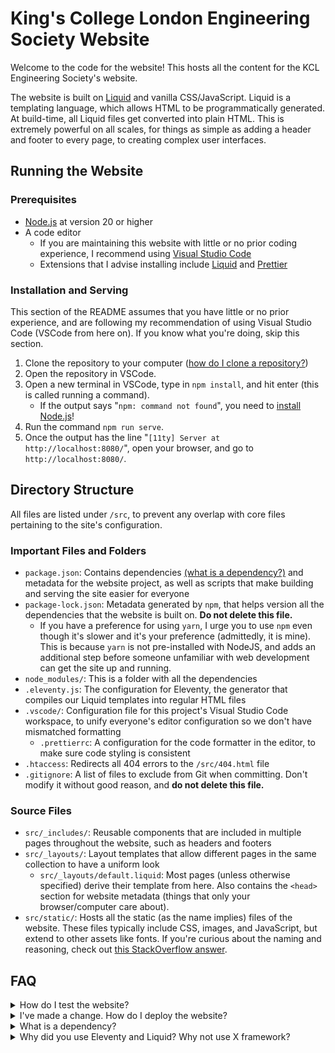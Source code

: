 # King's College London Engineering Society Website

Welcome to the code for the website! This hosts all the content for the KCL Engineering Society's website.

The website is built on [Liquid](https://shopify.github.io/liquid/) and vanilla CSS/JavaScript. Liquid is a templating language, which allows HTML to be programmatically generated. At build-time, all Liquid files get converted into plain HTML. This is extremely powerful on all scales, for things as simple as adding a header and footer to every page, to creating complex user interfaces.

## Running the Website

### Prerequisites

- [Node.js](https://nodejs.org/en/download/package-manager) at version 20 or higher
- A code editor
  - If you are maintaining this website with little or no prior coding experience, I recommend using [Visual Studio Code](https://code.visualstudio.com/)
  - Extensions that I advise installing include [Liquid](https://marketplace.visualstudio.com/items?itemName=sissel.shopify-liquid) and [Prettier](https://marketplace.visualstudio.com/items?itemName=esbenp.prettier-vscode)

### Installation and Serving

This section of the README assumes that you have little or no prior experience, and are following my recommendation of using Visual Studio Code (VSCode from here on). If you know what you're doing, skip this section.

1. Clone the repository to your computer ([how do I clone a repository?](https://docs.github.com/en/repositories/creating-and-managing-repositories/cloning-a-repository))
2. Open the repository in VSCode.
3. Open a new terminal in VSCode, type in `npm install`, and hit enter (this is called running a command).
   - If the output says "`npm: command not found`", you need to [install Node.js](https://nodejs.org/en/download/package-manager)!
4. Run the command `npm run serve`.
5. Once the output has the line "`[11ty] Server at http://localhost:8080/`", open your browser, and go to `http://localhost:8080/`.

## Directory Structure

All files are listed under `/src`, to prevent any overlap with core files pertaining to the site's configuration.

### Important Files and Folders

- `package.json`: Contains dependencies [(what is a dependency?)](#dependencies) and metadata for the website project, as well as scripts that make building and serving the site easier for everyone
- `package-lock.json`: Metadata generated by `npm`, that helps version all the dependencies that the website is built on. **Do not delete this file.**
  - If you have a preference for using `yarn`, I urge you to use `npm` even though it's slower and it's your preference (admittedly, it is mine). This is because `yarn` is not pre-installed with NodeJS, and adds an additional step before someone unfamiliar with web development can get the site up and running.
- `node_modules/`: This is a folder with all the dependencies
- `.eleventy.js`: The configuration for Eleventy, the generator that compiles our Liquid templates into regular HTML files
- `.vscode/`: Configuration file for this project's Visual Studio Code workspace, to unify everyone's editor configuration so we don't have mismatched formatting
  - `.prettierrc`: A configuration for the code formatter in the editor, to make sure code styling is consistent
- `.htaccess`: Redirects all 404 errors to the `/src/404.html` file
- `.gitignore`: A list of files to exclude from Git when committing. Don't modify it without good reason, and **do not delete this file.**

### Source Files

- `src/_includes/`: Reusable components that are included in multiple pages throughout the website, such as headers and footers
- `src/_layouts/`: Layout templates that allow different pages in the same collection to have a uniform look
  - `src/_layouts/default.liquid`: Most pages (unless otherwise specified) derive their template from here. Also contains the `<head>` section for website metadata (things that only your browser/computer care about).
- `src/static/`: Hosts all the static (as the name implies) files of the website. These files typically include CSS, images, and JavaScript, but extend to other assets like fonts. If you're curious about the naming and reasoning, check out [this StackOverflow answer](https://stackoverflow.com/a/63627581).

## FAQ

<details>
<summary>How do I test the website?</summary>

Open a terminal, navigate to the project, and type in `npm run serve`. Once the terminal outputs the line "`[11ty] Server at http://localhost:8080/`", open your browser, and go to `http://localhost:8080/`.
</details>

<details>
<summary>I've made a change. How do I deploy the website?</summary>

> TBC depending on where we host the website

</details>

<details>
<summary id="dependencies">What is a dependency?</summary>

A dependency, is as the name suggests, something that your code depends on in order to run. In the context of this website, one dependency would be the static site generator, Eleventy, that compiles all our Markdown and Liquid files into HTML. Often, dependencies are referred to as "libraries".

Dependencies come in many forms. For example, [NumPy](https://numpy.org/) is a very popular library for the Python programming language, which has support for N-dimensional arrays, making complex mathematical operations possible. While you could code and implement N-dimensional arrays yourself, it's often easier to use code that other people have written and tested, to greatly speed up your programming. In other words, dependencies allow us to avoid reinventing the wheel.

</details>

<details>
<summary>Why did you use Eleventy and Liquid? Why not use X framework?</summary>

> TL;DR: Eleventy is simple, Liquid is portable, CSS frameworks are too opinionated and obfuscate HTML for beginners.

### On Eleventy

Creating a website without any kind of prerequisite knowledge is hard enough. Eleventy, in my opinion, is simple enough that you quickly pick it up, provided you learn some JavaScript, and use it with the documentation open. But most importantly, it's unobtrusive. There are definitely more powerful and/or structured static site generators out there, such as Jekyll or Hugo. However, they require more cognitive load to install, configure, and learn if you have no dev background. We're engineers, not web developers!

As for JavaScript frameworks like React or Vue, they're nice frameworks, but completely overkill for a static site with near-zero user interactivity. There is no need to ship 2MB of JavaScript client-side just to render a landing page! And if you need functionality, write it in vanilla JavaScript.

### On Liquid

Liquid is a templating language that was created by Shopify, and has been widely used enough that documentation and StackOverflow pages for it are readily available. It seems contradictory to have Liquid in this project, especially after I have talked about reducing the cognitive load needed to pick up development on this site. And I will admit, it is to an extent. But Liquid provides portability for this project- should Eleventy suddenly disappear, or we wish to move to another platform, Liquid is widely available to plug and play. In addition, it adds only a little syntactical overhead to HTML, making it easy to read and pick up for a beginner.

### On CSS

CSS frameworks are absolutely fantastic, but not when you are starting from scratch with next to no knowledge on web development. I had thought of using utility-class based frameworks like Tailwind or Tachyons. Yet, no matter how simple they are, I have three qualms with them for this project:

1. They have a steep learning curve for a CSS beginner,

1. They are far too opinionated on how the website should be styled, and,

1. They pollute too much of the HTML.

(1) is self-explanatory. (2) means that the frameworks are too rigid in how they want you to style your website, which is a double-edged sword. For a large project, you want the structure and rigour, but for something small like this website, it's fine to have one CSS file. (3) is the most important, as it concerns the longevity of this website's maintenance. If someone is learning HTML/CSS from fundamentals as they work on the website, utility classes littering the HTML will be far too confusing, and thus, counterproductive to their learning.

</details>
